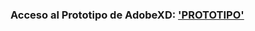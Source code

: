 


### Acceso al Prototipo de AdobeXD: ['PROTOTIPO'](https://xd.adobe.com/spec/8f2500a1-0b7e-4df0-5878-380707b12418-f914/screen/7e1ee5ac-8bc4-407d-8c55-fa88f8ba79f1/01-LOGIN)
